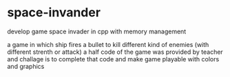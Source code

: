 # space-invander
develop game space invader in cpp with memory management 

a game in which ship fires a bullet to kill different kind of enemies (with different strenth or attack)
a half code of the game was provided by teacher and challage is to complete that code and make game playable with colors and graphics

